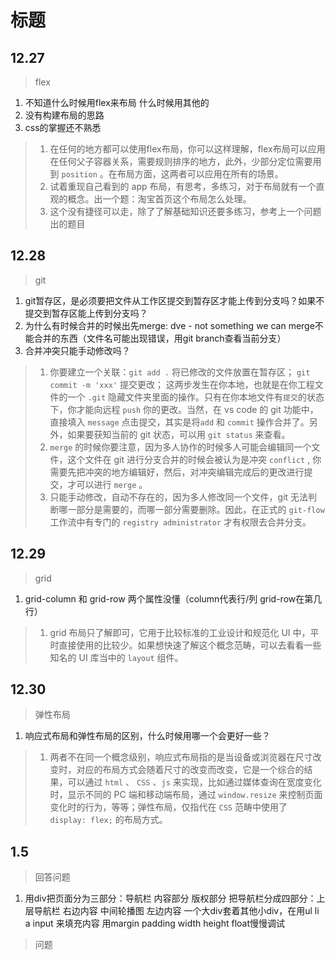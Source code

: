# 标题

## 12.27

> flex

1. 不知道什么时候用flex来布局
  什么时候用其他的
2. 没有构建布局的思路
3. css的掌握还不熟悉

> 1. 在任何的地方都可以使用flex布局，你可以这样理解，flex布局可以应用在任何父子容器关系，需要规则排序的地方，此外，少部分定位需要用到 `position` 。在布局方面，这两者可以应用在所有的场景。
> 2. 试着重现自己看到的 app 布局，有思考，多练习，对于布局就有一个直观的概念。出一个题：淘宝首页这个布局怎么处理。
> 3. 这个没有捷径可以走，除了了解基础知识还要多练习，参考上一个问题出的题目

## 12.28

> git

1. git暂存区，是必须要把文件从工作区提交到暂存区才能上传到分支吗？如果不提交到暂存区能上传到分支吗？
2. 为什么有时候合并的时候出先merge: dve - not something we can merge不能合并的东西（文件名可能出现错误，用git branch查看当前分支）
3. 合并冲突只能手动修改吗？

> 1. 你要建立一个关联：`git add .` 将已修改的文件放置在暂存区； `git commit -m 'xxx'` 提交更改； 这两步发生在你本地，也就是在你工程文件的一个 `.git` 隐藏文件夹里面的操作。只有在你本地文件有`提交`的状态下，你才能向远程 `push` 你的更改。当然，在 vs code 的 git 功能中，直接填入 `message` 点击提交，其实是将`add` 和 `commit` 操作合并了。另外，如果要获知当前的 git 状态，可以用 `git status` 来查看。
> 2. `merge` 的时候你要注意，因为多人协作的时候多人可能会编辑同一个文件，这个文件在 git 进行分支合并的时候会被认为是冲突 `conflict` , 你需要先把冲突的地方编辑好，然后，对冲突编辑完成后的更改进行提交，才可以进行 `merge` 。
> 3. 只能手动修改，自动不存在的，因为多人修改同一个文件，git 无法判断哪一部分是需要的，而哪一部分需要删除。因此，在正式的 `git-flow` 工作流中有专门的 `registry administrator` 才有权限去合并分支。

## 12.29

> grid

1. grid-column 和 grid-row 两个属性没懂（column代表行/列  grid-row在第几行）

> 1. grid 布局只了解即可，它用于比较标准的工业设计和规范化 UI 中，平时直接使用的比较少。如果想快速了解这个概念范畴，可以去看看一些知名的 UI 库当中的 `layout` 组件。

## 12.30
>弹性布局
1. 响应式布局和弹性布局的区别，什么时候用哪一个会更好一些？

> 1. 两者不在同一个概念级别，响应式布局指的是当设备或浏览器在尺寸改变时，对应的布局方式会随着尺寸的改变而改变，它是一个综合的结果，可以通过 `html` 、 `CSS` 、`js` 来实现，比如通过媒体查询在宽度变化时，显示不同的 PC 端和移动端布局，通过 `window.resize` 来控制页面变化时的行为，等等；弹性布局，仅指代在 `CSS` 范畴中使用了 `display: flex;` 的布局方式。


## 1.5
>回答问题
1. 用div把页面分为三部分：导航栏  内容部分 版权部分
把导航栏分成四部分：上层导航栏 右边内容 中间轮播图 左边内容 一个大div套着其他小div，在用ul li a input 来填充内容
用margin padding width height float慢慢调试
 >问题
